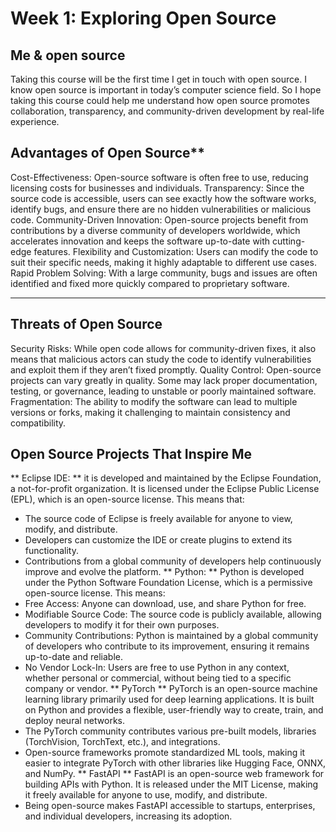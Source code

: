 # Week 1: Exploring Open Source

## Me & open source

Taking this course will be the first time I get in touch with open source. I know open source is important in today’s computer science field. So I hope taking this course could help me understand how open source promotes collaboration, transparency, and community-driven development by real-life experience.

## Advantages of Open Source**  
Cost-Effectiveness: Open-source software is often free to use, reducing licensing costs for businesses and individuals.
 Transparency: Since the source code is accessible, users can see exactly how the software works, identify bugs, and ensure there are no hidden vulnerabilities or malicious code.
Community-Driven Innovation: Open-source projects benefit from contributions by a diverse community of developers worldwide, which accelerates innovation and keeps the software up-to-date with cutting-edge features.
 Flexibility and Customization: Users can modify the code to suit their specific needs, making it highly adaptable to different use cases.
Rapid Problem Solving: With a large community, bugs and issues are often identified and fixed more quickly compared to proprietary software.

---

## Threats of Open Source
Security Risks: While open code allows for community-driven fixes, it also means that malicious actors can study the code to identify vulnerabilities and exploit them if they aren’t fixed promptly.
Quality Control: Open-source projects can vary greatly in quality. Some may lack proper documentation, testing, or governance, leading to unstable or poorly maintained software.
Fragmentation: The ability to modify the software can lead to multiple versions or forks, making it challenging to maintain consistency and compatibility.


## Open Source Projects That Inspire Me  

** Eclipse IDE: **
it is developed and maintained by the Eclipse Foundation, a not-for-profit organization. It is licensed under the Eclipse Public License (EPL), which is an open-source license. This means that:
- The source code of Eclipse is freely available for anyone to view, modify, and distribute.
- Developers can customize the IDE or create plugins to extend its functionality.
- Contributions from a global community of developers help continuously improve and evolve the platform.
** Python: **
Python is developed under the Python Software Foundation License, which is a permissive open-source license. This means:
- Free Access: Anyone can download, use, and share Python for free.
- Modifiable Source Code: The source code is publicly available, allowing developers to modify it for their own purposes.
- Community Contributions: Python is maintained by a global community of developers who contribute to its improvement, ensuring it remains up-to-date and reliable.
- No Vendor Lock-In: Users are free to use Python in any context, whether personal or commercial, without being tied to a specific company or vendor.
** PyTorch **
PyTorch is an open-source machine learning library primarily used for deep learning applications. It is built on Python and provides a flexible, user-friendly way to create, train, and deploy neural networks.
- The PyTorch community contributes various pre-built models, libraries (TorchVision, TorchText, etc.), and integrations.
- Open-source frameworks promote standardized ML tools, making it easier to integrate PyTorch with other libraries like Hugging Face, ONNX, and NumPy.
** FastAPI **
FastAPI is an open-source web framework for building APIs with Python. It is released under the MIT License, making it freely available for anyone to use, modify, and distribute.
- Being open-source makes FastAPI accessible to startups, enterprises, and individual developers, increasing its adoption.

